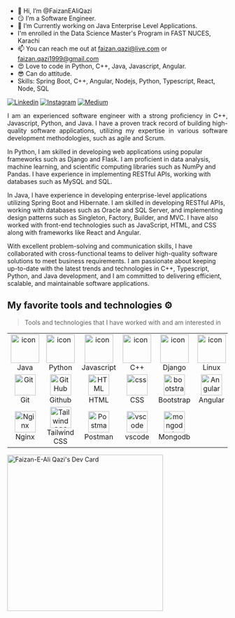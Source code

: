 - 👋 Hi, I’m @FaizanEAliQazi
- :smirk: I’m a Software Engineer.
- 🌱 I’m Currently working on Java Enterprise Level Applications.
- I'm enrolled in the Data Science Master's Program in FAST NUCES, Karachi
- 📫 You can reach me out at faizan.qazi@live.com or faizan.qazi1999@gmail.com
- :heart_eyes: Love to code in Python, C++, Java, Javascript, Angular.
- :sunglasses: Can do attitude.
- Skills: Spring Boot, C++, Angular, Nodejs, Python, Typescript, React, Node, SQL
<div align="justify">

[![Linkedin](https://img.shields.io/badge/Faizan-%231DA1F2.svg?style=for-the-badge&logo=Linkedin&logoColor=white)](https://www.linkedin.com/in/faizanealiqazi/)
[![Instagram](https://img.shields.io/badge/Faizan-%2523E4405F.svg?style=for-the-badge&logo=Instagram&logoColor=white)](https://www.instagram.com/faizaneali/)
[![Medium](https://img.shields.io/badge/Faizan-%23000000.svg?style=for-the-badge&logo=Medium&logoColor=white)](https://medium.com/@faizanealiqazi)


</div>  
<p align="justify"> 
I am an experienced software engineer with a strong proficiency in C++, Javascript, Python, and Java. I have a proven track record of building high-quality software applications, utilizing my expertise in various software development methodologies, such as agile and Scrum.

In Python, I am skilled in developing web applications using popular frameworks such as Django and Flask. I am proficient in data analysis, machine learning, and scientific computing libraries such as NumPy and Pandas. I have experience in implementing RESTful APIs, working with databases such as MySQL and SQL.

In Java, I have experience in developing enterprise-level applications utilizing Spring Boot and Hibernate. I am skilled in developing RESTful APIs, working with databases such as Oracle and SQL Server, and implementing design patterns such as Singleton, Factory, Builder, and MVC. I have also worked with front-end technologies such as JavaScript, HTML, and CSS along with frameworks like React and Angular. 

With excellent problem-solving and communication skills, I have collaborated with cross-functional teams to deliver high-quality software solutions to meet business requirements. I am passionate about keeping up-to-date with the latest trends and technologies in C++, Typescript, Python, and Java development, and I am committed to delivering efficient, scalable, and maintainable software applications.
&nbsp;

</p>

## My favorite tools and technologies ⚙️ 

> Tools and technologies that I have worked with and am interested in
<table>
  <tr>
    <td align="center" width="96">
        <img src="https://techstack-generator.vercel.app/java-icon.svg" alt="icon" width="65" height="65" />
      <br>Java
    </td>
    <td align="center" width="96">
      <a href="#macropower-tech">
        <img src="https://techstack-generator.vercel.app/python-icon.svg" alt="icon" width="65" height="65" />
      </a>
      <br>Python
    </td>
    <td align="center" width="96">
        <img src="https://techstack-generator.vercel.app/js-icon.svg" alt="icon" width="65" height="65" />
      <br>Javascript
    </td>
    <td align="center" width="96">
        <img src="https://techstack-generator.vercel.app/cpp-icon.svg" alt="icon" width="65" height="65" />
      <br>C++
    </td>
    <td align="center" width="96">
        <img src="https://techstack-generator.vercel.app/django-icon.svg" alt="icon" width="65" height="65" />
      <br>Django
    </td>
    <td align="center" width="96">
        <img src="https://skillicons.dev/icons?i=linux" alt="icon" width="65" height="65" />
      <br>Linux
    </td>
    <td align="center" width="96">
        <img src="https://techstack-generator.vercel.app/docker-icon.svg" alt="icon" width="65" height="65" />
      <br>Docker
    </td>
    <td align="center" width="96">
        <img src="https://techstack-generator.vercel.app/restapi-icon.svg" alt="icon" width="65" height="65" />
      <br>Rest
    </td>
    <td align="center" width="96">
        <img src="https://techstack-generator.vercel.app/kubernetes-icon.svg" alt="icon" width="65" height="65" />
      <br>Kubernetes
    </td>
  </tr>
  <tr>
    <td align="center" width="96"> 
        <img src="https://user-images.githubusercontent.com/25181517/192108372-f71d70ac-7ae6-4c0d-8395-51d8870c2ef0.png" width="48" height="48" alt="Git" />
      <br>Git
    </td>
    <td align="center" width="96">
        <img src="https://user-images.githubusercontent.com/25181517/192108374-8da61ba1-99ec-41d7-80b8-fb2f7c0a4948.png" width="48" height="48" alt="GitHub" />
      <br>Github
    </td>
    <!-- <td align="center"  width="96">
        <img src="https://user-images.githubusercontent.com/25181517/192108376-c675d39b-90f6-4073-bde6-5a9291644657.png" width="48" height="48" alt="GitLab" />
      <br>GitLab
    </td> -->
    <td align="center"  width="96">
        <img src="https://skillicons.dev/icons?i=html" width="48" height="48" alt="HTML" />
      <br>HTML
    </td>
    <td align="center" width="96">
        <img src="https://skillicons.dev/icons?i=css" width="48" height="48" alt="css" />
      <br>CSS
    </td>
    <td align="center"  width="96">
        <img src="https://skillicons.dev/icons?i=bootstrap" width="48" height="48" alt="bootstrap" />
      <br>Bootstrap
    </td>
    <td align="center" width="96">
        <img src="https://skillicons.dev/icons?i=angular" width="48" height="48" alt="Angular" />
      <br>Angular
    </td>
    <td align="center" width="96">
        <img src="https://skillicons.dev/icons?i=aws" width="48" height="48" alt="AWS" />
      <br>AWS
    </td>
    <td align="center" width="96">
        <img src="https://skillicons.dev/icons?i=spring" width="48" height="48" alt="spring" />
      <br>spring
    </td>
     <td align="center" width="96">
        <img src="https://skillicons.dev/icons?i=tensorflow" width="48" height="48" alt="Tensorflow" />
      <br>Tensorflow
    </td>
  </tr>
 <tr>
    <td align="center" width="96">
        <img src="https://skillicons.dev/icons?i=nginx" width="48" height="48" alt="Nginx" />
      <br>Nginx
    </td>
        <td align="center" width="96">
<img src="https://skillicons.dev/icons?i=tailwindcss" width="48" height="48" alt="TailwindCSS" />
      <br>Tailwind CSS
    </td> 
         <td align="center" width="96">
        <img src="https://user-images.githubusercontent.com/25181517/192109061-e138ca71-337c-4019-8d42-4792fdaa7128.png" width="48" height="48" alt="Postman" />
      <br>Postman
    </td> 
        <td align="center" width="96">
        <img src="https://skillicons.dev/icons?i=vscode" width="48" height="48" alt="vscode" />
      <br>vscode
    </td> 
            <td align="center" width="96">
        <img src="https://skillicons.dev/icons?i=mongodb" width="48" height="48" alt="mongodb" />
      <br>Mongodb
    </td>
              
 </tr>
</table>

<a href="https://app.daily.dev/faizanealiqazi"><img src="https://api.daily.dev/devcards/v2/MQ6UhH253vaFIe4zyVtLC.png?type=default&r=2ac" width="356" alt="Faizan-E-Ali Qazi's Dev Card"/></a>
